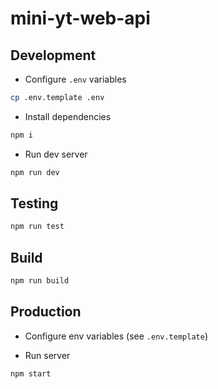 # mini-yt-web-api

## Development

- Configure `.env` variables

```bash
cp .env.template .env
```

- Install dependencies

```bash
npm i
```

- Run dev server

```bash
npm run dev
```

## Testing

```bash
npm run test
```

## Build

```bash
npm run build
```

## Production

- Configure env variables (see `.env.template`)

- Run server

```bash
npm start
```
